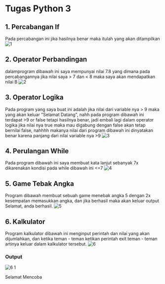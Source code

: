 # Tugas Python 3
## 1. Percabangan If
Pada percabangan ini jika hasilnya benar maka itulah yang akan ditampilkan
![1](https://user-images.githubusercontent.com/92990909/140650821-0165eb17-725a-46f7-807a-ccda74601929.png)

## 2. Operator Perbandingan
dalamprogram dibawah ini saya mempunyai nilai 7.8 yang dimana pada percabangannya jika nilai saya > 7 dan < 8 maka saya akan mendapatkan nilai B
![2](https://user-images.githubusercontent.com/92990909/140650837-ffb9e031-cc33-4c56-8367-fbbef988f218.png)

## 3. Operator Logika
Pada program yang saya buat ini adalah jika nilai dari variable nya > 9 maka yang akan keluar "Selamat Datang", nahh pada program dibawah ini
terdapat >9 or false tetapi hasilnya benar, jadi embali lagi dalam operator logika jika nilai nya true maka mau digabung dengan false akan tetap bernilai false,
nahhhh makanya nilai dari program dibawah ini dinyatakan benar karena panjang dari nilai variable nya >9
![3](https://user-images.githubusercontent.com/92990909/140650849-cc8d8149-f9c4-490f-8ba9-bd9a58c868ed.png)

## 4. Perulangan While
Pada program dibawah ini saya membuat kata lanjut sebanyak 7x dikarenakan kondisi pada while dibawah ini <=7
![4](https://user-images.githubusercontent.com/92990909/140650858-cb7ccd77-c669-4bd0-80a4-dab54d0aca34.png)

## 5. Game Tebak Angka
Program dibawah membuat sebuah game menebak angka 5 dengan 2x kesempatan memasukkan angka, dan jika berhasil maka akan keluar output Selamat, anda berhasil.
![5](https://user-images.githubusercontent.com/92990909/140651720-c9a63157-cf67-44bc-a092-64233ea3a4d3.png)

## 6. Kalkulator
Program kalkulator dibawah ini menginput perintah dan nilai yang akan dijumlahkan, dan ketika teman - teman ketikan perintah exit teman - teman artinya keluar dalam kalkulator tersebut.
![6](https://user-images.githubusercontent.com/92990909/140651997-9b914f6d-2f59-48cd-bd76-fa15ade896dd.png)

### Output
![6 1](https://user-images.githubusercontent.com/92990909/140652006-be96b1d1-eed8-4b0e-ad6b-6b49f26ad3db.png)

Selamat Mencoba
